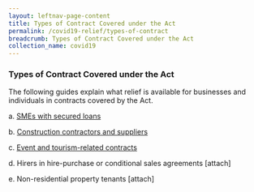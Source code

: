 ```yaml
---
layout: leftnav-page-content
title: Types of Contract Covered under the Act
permalink: /covid19-relief/types-of-contract
breadcrumb: Types of Contract Covered under the Act
collection_name: covid19
---
```

### Types of Contract Covered under the Act ###
The following guides explain what relief is available for businesses and individuals in contracts covered by the Act.

a.         [SMEs with secured loans](/files/1.Guide-SMEs-with-secured-loans-COVID-19Act.pdf) 

b.         [Construction contractors and suppliers](/files/2.Guide-construction-contractors-suppliers-COVID-19Act.pdf) 

c.         [Event and tourism-related contracts](https://github.com/isomerpages/isomerpages-mlaw/blob/staging/files/3.Guide-event-tourism-related-COVID-19Act.pdf) 

d.         Hirers in hire-purchase or conditional sales agreements [attach] 

e.         Non-residential property tenants [attach]
